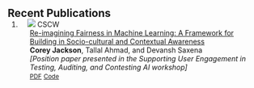 <h2 id="publications" style="margin: 2px 0px -15px;"> Recent Publications </h4>

<div class="publications">
<ol class="bibliography">

<li>
<div class="pub-row">
  <div class="col-sm-3 abbr" style="position: relative;padding-right: 15px;padding-left: 15px;">
    <img src="https://raw.githubusercontent.com/cjacks04/cjacks04.github.io/main/assets/img/zooniverse.png">
            <abbr class="badge">CSCW</abbr>
  </div>
  <div class="col-sm-9" style="position: relative;padding-right: 15px;padding-left: 20px;">
      <div class="title"><a href="">Re-imagining Fairness in Machine Learning: A Framework for Building in Socio-cultural and Contextual Awareness</a></div>
      <div class="author"><strong>Corey Jackson</strong>, Tallal Ahmad, and Devansh Saxena</div>
      <div class="periodical"><em> [Position paper presented in the Supporting User Engagement in Testing, Auditing, and Contesting AI workshop]</em>
      </div>
    <div class="links">
      <a href="" class="btn btn-sm z-depth-0" role="button" target="_blank" style="font-size:12px;">PDF</a>
      <a href="" class="btn btn-sm z-depth-0" role="button" target="_blank" style="font-size:12px;">Code</a>
    </div>
  </div>
</div>
</li>
  

</ol>
</div>
